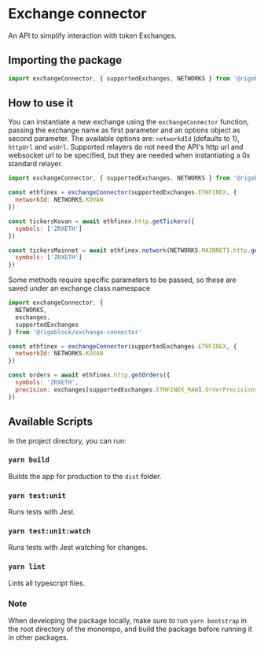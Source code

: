 # Exchange connector

An API to simplify interaction with token Exchanges.

## Importing the package

```javascript
import exchangeConnector, { supportedExchanges, NETWORKS } from '@rigoblock/exchange-connector'
```

## How to use it

You can instantiate a new exchange using the `exchangeConnector` function, passing the exchange name as first parameter and an options object as second parameter.
The available options are: `networkdId` (defaults to 1), `httpUrl` and `wsUrl`. Supported relayers do not need the API's http url and websocket url to be specified, but they are needed when instantiating a 0x standard relayer.

```javascript
import exchangeConnector, { supportedExchanges, NETWORKS } from '@rigoblock/exchange-connector'

const ethfinex = exchangeConnector(supportedExchanges.ETHFINEX, {
  networkId: NETWORKS.KOVAN
})

const tickersKovan = await ethfinex.http.getTickers({
  symbols: ['ZRXETH']
})

const tickersMainnet = await ethfinex.network(NETWORKS.MAINNET).http.getTickers({
  symbols: ['ZRXETH']
})
```

Some methods require specific parameters to be passed, so these are saved under an exchange class namespace

```javascript
import exchangeConnector, {
  NETWORKS,
  exchanges,
  supportedExchanges
} from '@rigoblock/exchange-connector'

const ethfinex = exchangeConnector(supportedExchanges.ETHFINEX, {
  networkId: NETWORKS.KOVAN
})

const orders = await ethfinex.http.getOrders({
  symbols: 'ZRXETH',
  precision: exchanges[supportedExchanges.ETHFINEX_RAW].OrderPrecisions.P4
})
```

## Available Scripts

In the project directory, you can run:

### `yarn build`
Builds the app for production to the `dist` folder.

### `yarn test:unit`
Runs tests with Jest.

### `yarn test:unit:watch`
Runs tests with Jest watching for changes.

### `yarn lint`
Lints all typescript files.

### Note

When developing the package locally, make sure to run `yarn bootstrap` in the root directory of the monorepo, and build the package before running it in other packages.
